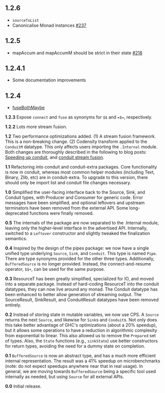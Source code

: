 ## 1.2.6

* `sourceToList`
* Canonicalise Monad instances [#237](https://github.com/snoyberg/conduit/pull/237)

## 1.2.5

* mapAccum and mapAccumM should be strict in their state [#218](https://github.com/snoyberg/conduit/issues/218)

## 1.2.4.1

* Some documentation improvements

## 1.2.4

* [fuseBothMaybe](https://github.com/snoyberg/conduit/issues/199)

__1.2.3__ Expose `connect` and `fuse` as synonyms for `$$` and `=$=`, respectively.

__1.2.2__ Lots more stream fusion.

__1.2__ Two performance optimizations added. (1) A stream fusion framework. This is a non-breaking change. (2) Codensity transform applied to the `ConduitM` datatype. This only affects users importing the `.Internal` module. Both changes are thoroughly described in the following to blog posts: [Speeding up conduit](https://www.fpcomplete.com/blog/2014/08/iap-speeding-up-conduit), and [conduit stream fusion](https://www.fpcomplete.com/blog/2014/08/conduit-stream-fusion).

__1.1__ Refactoring into conduit and conduit-extra packages. Core functionality is now in conduit, whereas most common helper modules (including Text, Binary, Zlib, etc) are in conduit-extra. To upgrade to this version, there should only be import list and conduit file changes necessary.

__1.0__ Simplified the user-facing interface back to the Source, Sink, and Conduit types, with Producer and Consumer for generic code. Error messages have been simplified, and optional leftovers and upstream terminators have been removed from the external API. Some long-deprecated functions were finally removed.

__0.5__ The internals of the package are now separated to the .Internal module, leaving only the higher-level interface in the advertised API. Internally, switched to a `Leftover` constructor and slightly tweaked the finalization semantics.

__0.4__ Inspired by the design of the pipes package: we now have a single unified type underlying `Source`, `Sink`, and `Conduit`. This type is named `Pipe`. There are type synonyms provided for the other three types. Additionally, `BufferedSource` is no longer provided. Instead, the connect-and-resume operator, `$$+`, can be used for the same purpose.

__0.3__ ResourceT has been greatly simplified, specialized for IO, and moved into a separate package. Instead of hard-coding ResourceT into the conduit datatypes, they can now live around any monad. The Conduit datatype has been enhanced to better allow generation of streaming output. The SourceResult, SinkResult, and ConduitResult datatypes have been removed entirely.

__0.2__ Instead of storing state in mutable variables, we now use CPS. A `Source` returns the next `Source`, and likewise for `Sink`s and `Conduit`s. Not only does this take better advantage of GHC\'s optimizations (about a 20% speedup), but it allows some operations to have a reduction in algorithmic complexity from exponential to linear. This also allowed us to remove the `Prepared` set of types. Also, the `State` functions (e.g., `sinkState`) use better constructors for return types, avoiding the need for a dummy state on completion.

__0.1__ `BufferedSource` is now an abstract type, and has a much more efficient internal representation. The result was a 41% speedup on microbenchmarks (note: do not expect speedups anywhere near that in real usage). In general, we are moving towards `BufferedSource` being a specific tool used internally as needed, but using `Source` for all external APIs.

__0.0__ Initial release.
